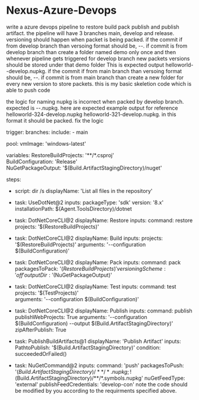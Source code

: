 # Nexus-Azure-Devops


write a azure devops pipeline to restore build pack publish and publish artifact. 
the pipeline will have 3 branches main, develop and release.
versioning should happen when packet is being packed.
if the commit if from develop branch than versoing format should be,
<Project-name>-<build-id>-<branch-name>. if commit is from develop branch than create a folder named demo only once and then whenever pipeline gets triggered for develop branch new packets versions should be stored under that demo folder
This is expected output helloworld-<build-id>-develop.nupkg.
if the commit if from main branch than versoing format should be,
<Project-name>-<tag>-<version>. if commit is from main branch than create a new folder for every new version to store packets.
this is my basic skeletion code which is able to push code


the logic for naming nupkg is incorrect when packed by develop branch. expected is <projevct-name>-<build-id>-<branch-name>.nupkg. here are expected example output for reference helloworld-324-develop.nupkg helloworld-321-develop.nupkg. in this format it should be packed. fix the logic

trigger:
  branches:
    include:
      - main  

pool:
  vmImage: 'windows-latest'  

variables:
  RestoreBuildProjects: '**/*.csproj'  
  BuildConfiguration: 'Release'  
  NuGetPackageOutput: '$(Build.ArtifactStagingDirectory)/nuget'  

steps:
  - script: dir /s
    displayName: 'List all files in the repository'

  - task: UseDotNet@2
    inputs:
      packageType: 'sdk'
      version: '8.x'  
      installationPath: $(Agent.ToolsDirectory)/dotnet

  - task: DotNetCoreCLI@2
    displayName: Restore
    inputs:
      command: restore
      projects: '$(RestoreBuildProjects)'  

  - task: DotNetCoreCLI@2
    displayName: Build
    inputs:
      projects: '$(RestoreBuildProjects)'
      arguments: '--configuration $(BuildConfiguration)'

  - task: DotNetCoreCLI@2
    displayName: Pack
    inputs:
      command: pack
      packagesToPack: '$(RestoreBuildProjects)'  
      versioningScheme: 'off'  
      outputDir: '$(NuGetPackageOutput)'  

  - task: DotNetCoreCLI@2
    displayName: Test
    inputs:
      command: test
      projects: '$(TestProjects)'  
      arguments: '--configuration $(BuildConfiguration)'

  - task: DotNetCoreCLI@2
    displayName: Publish
    inputs:
      command: publish
      publishWebProjects: True
      arguments: '--configuration $(BuildConfiguration) --output $(Build.ArtifactStagingDirectory)'
      zipAfterPublish: True

  - task: PublishBuildArtifacts@1
    displayName: 'Publish Artifact'
    inputs:
      PathtoPublish: '$(Build.ArtifactStagingDirectory)'
    condition: succeededOrFailed()


  - task: NuGetCommand@2
    inputs:
      command: 'push'
      packagesToPush: '$(Build.ArtifactStagingDirectory)/**/*.nupkg;!$(Build.ArtifactStagingDirectory)/**/*.symbols.nupkg'
      nuGetFeedType: 'external'
      publishFeedCredentials: 'develop-con'
note the code should be modified by you according to the requirments specified above.
